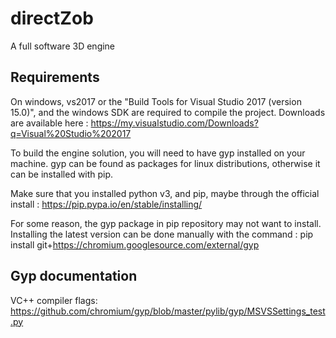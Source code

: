 # directZob
A full software 3D engine

## Requirements

On windows, vs2017 or the "Build Tools for Visual Studio 2017 (version 15.0)", and the windows SDK are required to compile the project. Downloads are available here :
https://my.visualstudio.com/Downloads?q=Visual%20Studio%202017


To build the engine solution, you will need to have gyp installed on your machine.
gyp can be found as packages for linux distributions, otherwise it can be installed with pip.

Make sure that you installed python v3, and pip, maybe through the official install :
https://pip.pypa.io/en/stable/installing/

For some reason, the gyp package in pip repository may not want to install. Installing the latest version can be done manually with the command :
pip install git+https://chromium.googlesource.com/external/gyp


## Gyp documentation

VC++ compiler flags:
https://github.com/chromium/gyp/blob/master/pylib/gyp/MSVSSettings_test.py


